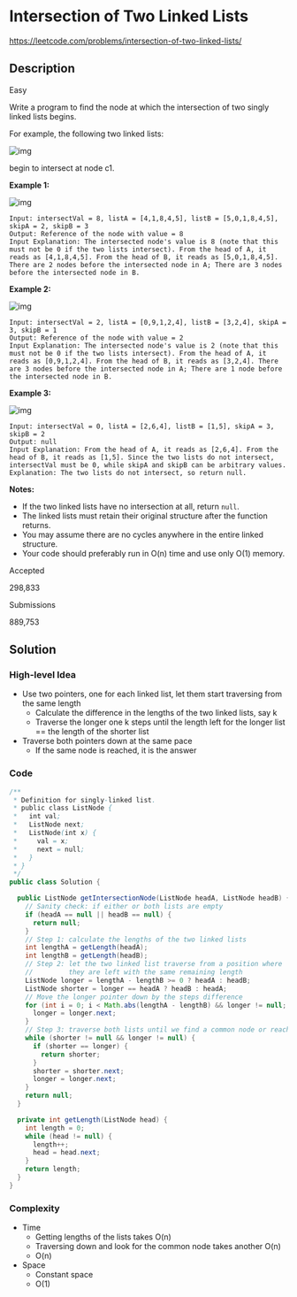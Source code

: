 # Intersection of Two Linked Lists

<https://leetcode.com/problems/intersection-of-two-linked-lists/>

## Description

Easy

Write a program to find the node at which the intersection of two singly linked lists begins.

For example, the following two linked lists:

![img](https://assets.leetcode.com/uploads/2018/12/13/160_statement.png)

begin to intersect at node c1.

**Example 1:**

![img](https://assets.leetcode.com/uploads/2018/12/13/160_example_1.png)

```
Input: intersectVal = 8, listA = [4,1,8,4,5], listB = [5,0,1,8,4,5], skipA = 2, skipB = 3
Output: Reference of the node with value = 8
Input Explanation: The intersected node's value is 8 (note that this must not be 0 if the two lists intersect). From the head of A, it reads as [4,1,8,4,5]. From the head of B, it reads as [5,0,1,8,4,5]. There are 2 nodes before the intersected node in A; There are 3 nodes before the intersected node in B.
```

**Example 2:**

![img](https://assets.leetcode.com/uploads/2018/12/13/160_example_2.png)

```
Input: intersectVal = 2, listA = [0,9,1,2,4], listB = [3,2,4], skipA = 3, skipB = 1
Output: Reference of the node with value = 2
Input Explanation: The intersected node's value is 2 (note that this must not be 0 if the two lists intersect). From the head of A, it reads as [0,9,1,2,4]. From the head of B, it reads as [3,2,4]. There are 3 nodes before the intersected node in A; There are 1 node before the intersected node in B.
```

**Example 3:**

![img](https://assets.leetcode.com/uploads/2018/12/13/160_example_3.png)

```
Input: intersectVal = 0, listA = [2,6,4], listB = [1,5], skipA = 3, skipB = 2
Output: null
Input Explanation: From the head of A, it reads as [2,6,4]. From the head of B, it reads as [1,5]. Since the two lists do not intersect, intersectVal must be 0, while skipA and skipB can be arbitrary values.
Explanation: The two lists do not intersect, so return null.
```

**Notes:**

- If the two linked lists have no intersection at all, return `null`.
- The linked lists must retain their original structure after the function returns.
- You may assume there are no cycles anywhere in the entire linked structure.
- Your code should preferably run in O(n) time and use only O(1) memory.

Accepted

298,833

Submissions

889,753

## Solution

### High-level Idea

- Use two pointers, one for each linked list, let them start traversing from the same length
  - Calculate the difference in the lengths of the two linked lists, say k
  - Traverse the longer one k steps until the length left for the longer list == the length of the shorter list
- Traverse both pointers down at the same pace
  - If the same node is reached, it is the answer

### Code

```java
/**
 * Definition for singly-linked list.
 * public class ListNode {
 *   int val;
 *   ListNode next;
 *   ListNode(int x) {
 *     val = x;
 *     next = null;
 *   }
 * }
 */
public class Solution {

  public ListNode getIntersectionNode(ListNode headA, ListNode headB) {
    // Sanity check: if either or both lists are empty
    if (headA == null || headB == null) {
      return null;
    }
    // Step 1: calculate the lengths of the two linked lists
    int lengthA = getLength(headA);
    int lengthB = getLength(headB);
    // Step 2: let the two linked list traverse from a position where
    //         they are left with the same remaining length
    ListNode longer = lengthA - lengthB >= 0 ? headA : headB;
    ListNode shorter = longer == headA ? headB : headA;
    // Move the longer pointer down by the steps difference
    for (int i = 0; i < Math.abs(lengthA - lengthB) && longer != null; i++) {
      longer = longer.next;
    }
    // Step 3: traverse both lists until we find a common node or reach the end
    while (shorter != null && longer != null) {
      if (shorter == longer) {
        return shorter;
      }
      shorter = shorter.next;
      longer = longer.next;
    }
    return null;
  }

  private int getLength(ListNode head) {
    int length = 0;
    while (head != null) {
      length++;
      head = head.next;
    }
    return length;
  }
}
```

### Complexity

- Time
  - Getting lengths of the lists takes O(n)
  - Traversing down and look for the common node takes another O(n)
  - O(n)
- Space
  - Constant space
  - O(1)
